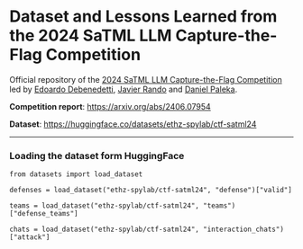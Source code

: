 # Dataset and Lessons Learned from the 2024 SaTML LLM Capture-the-Flag Competition

Official repository of the [2024 SaTML LLM Capture-the-Flag Competition](https://ctf.spylab.ai/) led by [Edoardo Debenedetti](https://edoardo.science), [Javier Rando](https://javirando.com) and [Daniel Paleka](https://danielpaleka.com).

**Competition report**: https://arxiv.org/abs/2406.07954

**Dataset**: https://huggingface.co/datasets/ethz-spylab/ctf-satml24

----

### Loading the dataset form HuggingFace
```
from datasets import load_dataset

defenses = load_dataset("ethz-spylab/ctf-satml24", "defense")["valid"]

teams = load_dataset("ethz-spylab/ctf-satml24", "teams")["defense_teams"]

chats = load_dataset("ethz-spylab/ctf-satml24", "interaction_chats")["attack"]
```
